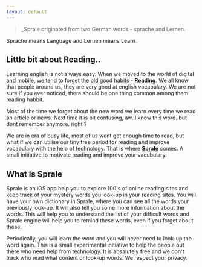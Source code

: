 ```yaml
---
layout: default
---
```

> _Sprale originated from two German words - sprache and Lernen.

Sprache means Language and Lernen means Learn_

## Little bit about Reading..

Learning english is not always easy. When we moved to the world of digital and mobile, we tend to forget the old good habits - **Reading**. We all know that people around us, they are very good at english vocabulary. We are not sure if you ever noticed, there should be one thing common among them reading habbit.

Most of the time we forget about the new word we learn every time we read an article or news. Next time it is bit confusing, aw..I know this word..but dont remember anymore. right ?

We are in era of busy life, most of us wont get enough time to read, but what if we can utilise our tiny free period for reading and improve vocabulary with the help of technology. That is where **[Sprale](apple.com)** comes. A small initiative to motivate reading and  improve your vacubulary.

## What is Sprale

Sprale is an iOS app help you to explore 100's of online reading sites and keep track of your mystery words you look-up in your reading sites. You will have your own dictionary in Sprale, where you can see all the words your previously look-up. It will also tell you some more information about the words. This will help you to understand the list of your difficult words and Sprale engine will help you to remind these words, even if you forget about these. 

Periodically, you will learn the word and you will never need to look-up the word again.
This is a small experimental initiative to help the people out there who need help from technology. It is absalutely free and we don't track who read what content or look-up words.
We respect your privacy.


